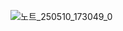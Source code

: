 ![노트_250510_173049_0](https://github.com/user-attachments/assets/86e7a225-ecdc-4fcd-aa28-2424bee337ff)
